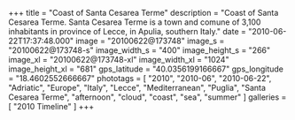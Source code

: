 +++
title = "Coast of Santa Cesarea Terme"
description = "Coast of Santa Cesarea Terme. Santa Cesarea Terme is a town and comune of 3,100 inhabitants in province of Lecce, in Apulia, southern Italy."
date = "2010-06-22T17:37:48.000"
image = "20100622@173748"
image_s = "20100622@173748-s"
image_width_s = "400"
image_height_s = "266"
image_xl = "20100622@173748-xl"
image_width_xl = "1024"
image_height_xl = "681"
gps_latitude = "40.0356199166667"
gps_longitude = "18.4602552666667"
phototags = [ "2010", "2010-06", "2010-06-22", "Adriatic", "Europe", "Italy", "Lecce", "Mediterranean", "Puglia", "Santa Cesarea Terme", "afternoon", "cloud", "coast", "sea", "summer" ]
galleries = [ "2010 Timeline" ]
+++
